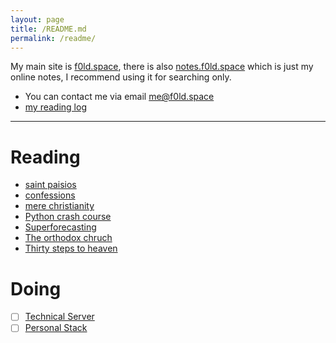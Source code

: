 ```yaml
---
layout: page
title: /README.md
permalink: /readme/
---
```


My main site is [f0ld.space](https://f0ld.space), there is also [notes.f0ld.space](https://notes.f0ld.space) which is just my online notes, I recommend using it for searching only.

- You can contact me via email [me@f0ld.space](mailto:me@f0ld.space)
- [my reading log](https://notes.f0ld.space/#/Reading-2025)

---

# Reading

- [saint paisios](https://notes.f0ld.space/#/1750429757-saint-paisios-of-mount-athos)
- [confessions](https://notes.f0ld.space/#/Confessions%2C%20Saint%20Augustine)
- [mere christianity](https://notes.f0ld.space/#/Mere%20Christianity%2C%20C.S%20Lewis)
- [Python crash course](https://notes.f0ld.space/#/Python%20Crash%20Course%2C%203rd%20ed)
- [Superforecasting](https://notes.f0ld.space/#/Superforecasting)
- [The orthodox chruch](https://notes.f0ld.space/#/The%20Orthodox%20Church%2C%20Timothy%20Ware)
- [Thirty steps to heaven](https://notes.f0ld.space/#/Thirty%20steps%20to%20heaven)

# Doing

- [ ] [Technical Server](https://notes.f0ld.space/#/1750761001-technical-server)
- [ ] [Personal Stack](https://notes.f0ld.space/#/1750763285-personal-stack)
